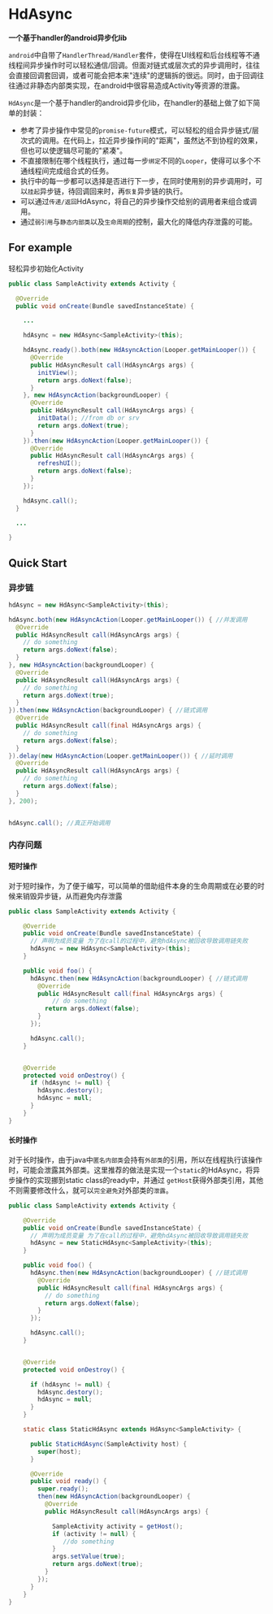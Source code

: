 # HdAsync

**一个基于handler的android异步化lib**


`android`中自带了`HandlerThread/Handler`套件，使得在UI线程和后台线程等不通线程间异步操作时可以轻松通信/回调。但面对链式或层次式的异步调用时，往往会直接回调套回调，或者可能会把本来"连续"的逻辑拆的很远。同时，由于回调往往通过非静态内部类实现，在android中很容易造成Activity等资源的泄露。

`HdAsync`是一个基于handler的android异步化lib，在handler的基础上做了如下简单的封装：
* 参考了异步操作中常见的`promise-future`模式，可以轻松的组合异步链式/层次式的调用。在代码上，拉近异步操作间的"距离"，虽然达不到协程的效果，但也可以使逻辑尽可能的"紧凑"。
* 不直接限制在哪个线程执行，通过每一步`绑定`不同的`Looper`，使得可以多个不通线程间完成组合式的任务。
* 执行中的每一步都可以选择是否进行下一步，在同时使用别的异步调用时，可以`挂起`异步链，待回调回来时，再`恢复`异步链的执行。
*  可以通过`传递/返回`HdAsync，将自己的异步操作交给别的调用者来组合或调用。
*  通过`弱引用`与`静态内部类`以及`生命周期`的控制，最大化的降低内存泄露的可能。

## For example

轻松异步初始化Activity
``` Java
public class SampleActivity extends Activity {

  @Override
  public void onCreate(Bundle savedInstanceState) {

    ...

    hdAsync = new HdAsync<SampleActivity>(this);

    hdAsync.ready().both(new HdAsyncAction(Looper.getMainLooper()) {
      @Override
      public HdAsyncResult call(HdAsyncArgs args) {
        initView();
        return args.doNext(false);
      }
    }, new HdAsyncAction(backgroundLooper) {
      @Override
      public HdAsyncResult call(HdAsyncArgs args) {
        initData(); //from db or srv
        return args.doNext(true);
      }
    }).then(new HdAsyncAction(Looper.getMainLooper()) {
      @Override
      public HdAsyncResult call(HdAsyncArgs args) {
        refreshUI();
        return args.doNext(false);
      }
    });

    hdAsync.call();
  }

  ...

}


```

## Quick Start

### 异步链
``` Java
hdAsync = new HdAsync<SampleActivity>(this);

hdAsync.both(new HdAsyncAction(Looper.getMainLooper()) { //并发调用
  @Override
  public HdAsyncResult call(HdAsyncArgs args) {
    // do something
    return args.doNext(false);
  }
}, new HdAsyncAction(backgroundLooper) {
  @Override
  public HdAsyncResult call(HdAsyncArgs args) {
    // do something
    return args.doNext(true);
  }
}).then(new HdAsyncAction(backgroundLooper) { //链式调用
  @Override
  public HdAsyncResult call(final HdAsyncArgs args) {
    // do something
    return args.doNext(false);
  }
}).delay(new HdAsyncAction(Looper.getMainLooper()) { //延时调用
  @Override
  public HdAsyncResult call(HdAsyncArgs args) {
    // do something
    return args.doNext(false);
  }
}, 200);


hdAsync.call(); //真正开始调用

```

### 内存问题
#### 短时操作

对于短时操作，为了便于编写，可以简单的借助组件本身的生命周期或在必要的时候来销毁异步链，从而避免内存泄露
``` Java
public class SampleActivity extends Activity {

    @Override
    public void onCreate(Bundle savedInstanceState) {
      // 声明为成员变量 为了在call的过程中，避免hdAsync被回收导致调用链失败
      hdAsync = new HdAsync<SampleActivity>(this);
    }

    public void foo() {
      hdAsync.then(new HdAsyncAction(backgroundLooper) { //链式调用
        @Override
        public HdAsyncResult call(final HdAsyncArgs args) {
            // do something
          return args.doNext(false);
        }
      });

      hdAsync.call();
    }


    @Override
    protected void onDestroy() {
      if (hdAsync != null) {
        hdAsync.destory();
        hdAsync = null;
      }
    }
}

```
#### 长时操作

对于长时操作，由于java中`匿名内部类`会持有`外部类`的引用，所以在线程执行该操作时，可能会泄露其外部类。这里推荐的做法是实现一个`static`的HdAsync，将异步操作的实现挪到static class的ready中，并通过 `getHost`获得外部类引用，其他不则需要修改什么，就可以`完全避免`对外部类的`泄露`。

```  Java
public class SampleActivity extends Activity {

    @Override
    public void onCreate(Bundle savedInstanceState) {
      // 声明为成员变量 为了在call的过程中，避免hdAsync被回收导致调用链失败
      hdAsync = new StaticHdAsync<SampleActivity>(this);
    }

    public void foo() {
      hdAsync.then(new HdAsyncAction(backgroundLooper) { //链式调用
        @Override
        public HdAsyncResult call(final HdAsyncArgs args) {
          // do something
          return args.doNext(false);
        }
      });

      hdAsync.call();
    }


    @Override
    protected void onDestroy() {

      if (hdAsync != null) {
        hdAsync.destory();
        hdAsync = null;
      }
    }

    static class StaticHdAsync extends HdAsync<SampleActivity> {

      public StaticHdAsync(SampleActivity host) {
        super(host);
      }

      @Override
      public void ready() {
        super.ready();
        then(new HdAsyncAction(backgroundLooper) {
          @Override
          public HdAsyncResult call(HdAsyncArgs args) {

            SampleActivity activity = getHost();
            if (activity != null) {
               //do something
            }
            args.setValue(true);
            return args.doNext(true);
          }
        });
      }
    }
}

```
